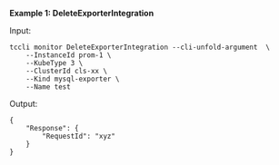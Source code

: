 **Example 1: DeleteExporterIntegration**



Input: 

```
tccli monitor DeleteExporterIntegration --cli-unfold-argument  \
    --InstanceId prom-1 \
    --KubeType 3 \
    --ClusterId cls-xx \
    --Kind mysql-exporter \
    --Name test
```

Output: 
```
{
    "Response": {
        "RequestId": "xyz"
    }
}
```

